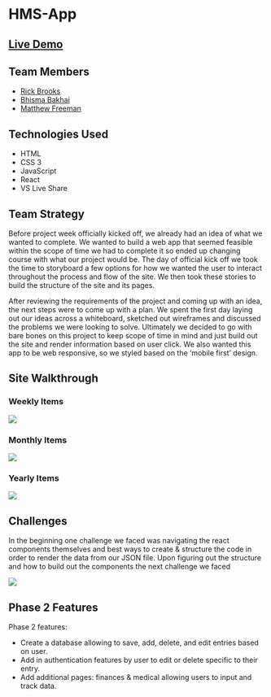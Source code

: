 # HMS-App


## <a href="http://www.traceandfind.co/"> Live Demo <a>

## Team Members
* <a href="https://github.com/rbrook22"> Rick Brooks </a>
* <a href="https://github.com/Bhisma13"> Bhisma Bakhai </a>
* <a href="https://github.com/matthewfreeman821"> Matthew Freeman </a>

## Technologies Used
* HTML
* CSS 3
* JavaScript
* React
* VS Live Share


## Team Strategy
<p>
Before project week officially kicked off, we already had an idea of what we wanted to complete. We wanted to build a web app that seemed feasible within the scope of time we had to complete it so ended up changing course with what our project would be. The day of official kick off we took the time to storyboard a few options for how we wanted the user to interact throughout the process and flow of the site. We then took these stories to build the structure of the site and its pages.

After reviewing the requirements of the project and coming up with an idea, the next steps were to come up with a plan. We spent the first day laying out our ideas across a whiteboard, sketched out wireframes and discussed the problems we were looking to solve. Ultimately we decided to go with bare bones on this project to keep scope of time in mind and just build out the site and render information based on user click. We also wanted this app to be web responsive, so we styled based on the ‘mobile first’ design.

</p>

## Site Walkthrough
### Weekly Items

<img src="public/weekly.png">

### Monthly Items

<img src="public/monthly.png">

### Yearly Items

<img src="public/yearly.png">




## Challenges
<p>
In the beginning one challenge we faced was navigating the react components themselves and best ways to create & structure the code in order to render the data from our JSON file. Upon figuring out the structure and how to build out the components the next challenge we faced 

<a href="https://codepen.io/rbrook22/pen/PBRmpx"> <img src="public/codepen.jpg"> </a>




</p>

## Phase 2 Features

Phase 2 features:
* Create a database allowing to save, add, delete, and edit entries based on user.
* Add in authentication features by user to edit or delete specific to their entry.
* Add additional pages: finances & medical allowing users to input and track data.
